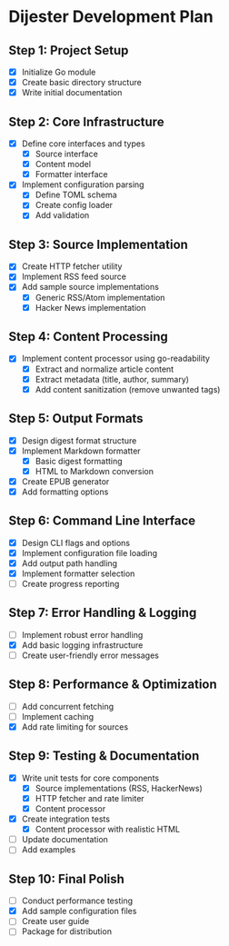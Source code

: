 # Dijester Development Plan

## Step 1: Project Setup

- [x] Initialize Go module
- [x] Create basic directory structure
- [x] Write initial documentation

## Step 2: Core Infrastructure

- [x] Define core interfaces and types
  - [x] Source interface
  - [x] Content model
  - [x] Formatter interface
- [x] Implement configuration parsing
  - [x] Define TOML schema
  - [x] Create config loader
  - [x] Add validation

## Step 3: Source Implementation

- [x] Create HTTP fetcher utility
- [x] Implement RSS feed source
- [x] Add sample source implementations
  - [x] Generic RSS/Atom implementation
  - [x] Hacker News implementation

## Step 4: Content Processing

- [x] Implement content processor using go-readability
  - [x] Extract and normalize article content
  - [x] Extract metadata (title, author, summary)
  - [x] Add content sanitization (remove unwanted tags)

## Step 5: Output Formats

- [x] Design digest format structure
- [x] Implement Markdown formatter
  - [x] Basic digest formatting
  - [x] HTML to Markdown conversion
- [x] Create EPUB generator
- [x] Add formatting options

## Step 6: Command Line Interface

- [x] Design CLI flags and options
- [x] Implement configuration file loading
- [x] Add output path handling
- [x] Implement formatter selection
- [ ] Create progress reporting

## Step 7: Error Handling & Logging

- [ ] Implement robust error handling
- [x] Add basic logging infrastructure
- [ ] Create user-friendly error messages

## Step 8: Performance & Optimization

- [ ] Add concurrent fetching
- [ ] Implement caching
- [x] Add rate limiting for sources

## Step 9: Testing & Documentation

- [x] Write unit tests for core components
  - [x] Source implementations (RSS, HackerNews)
  - [x] HTTP fetcher and rate limiter
  - [x] Content processor
- [x] Create integration tests
  - [x] Content processor with realistic HTML
- [ ] Update documentation
- [ ] Add examples

## Step 10: Final Polish

- [ ] Conduct performance testing
- [x] Add sample configuration files
- [ ] Create user guide
- [ ] Package for distribution
